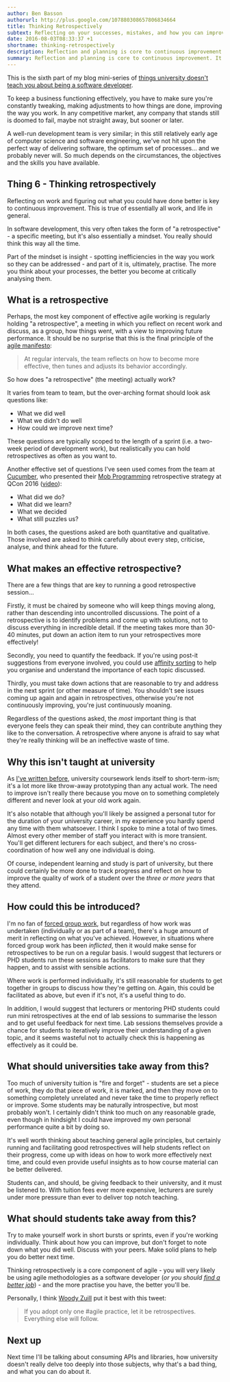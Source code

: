 ```yaml
---
author: Ben Basson
authorurl: http://plus.google.com/107880308657806834664
title: Thinking Retrospectively
subtext: Reflecting on your successes, mistakes, and how you can improve.
date: 2016-08-03T08:33:37 +1
shortname: thinking-retrospectively
description: Reflection and planning is core to continuous improvement. It's also something that we all must master as part of software development, and our wider involvement in business. 
summary: Reflection and planning is core to continuous improvement. It's also something that we all must master as part of software development, and our wider involvement in business.
---
```


This is the sixth part of my blog mini-series of [things university doesn't teach you about being a software developer][1].

To keep a business functioning effectively, you have to make sure you're constantly tweaking, making adjustments to how things are done, improving the way you work. In any competitive market, any company that stands still is doomed to fail, maybe not straight away, but sooner or later.

A well-run development team is very similar; in this still relatively early age of computer science and software engineering, we've not hit upon the perfect way of delivering software, the optimum set of processes... and we probably never will. So much depends on the circumstances, the objectives and the skills you have available.

Thing 6 - Thinking retrospectively
----------------------------------

Reflecting on work and figuring out what you could have done better is key to continuous improvement. This is true of essentially all work, and life in general. 

In software development, this very often takes the form of "a retrospective" - a specific meeting, but it's also essentially a mindset. You really should think this way all the time.

Part of the mindset is insight - spotting inefficiencies in the way you work so they can be addressed - and part of it is, ultimately, practise. The more you think about your processes, the better you become at critically analysing them.

What is a retrospective
-----------------------

Perhaps, the most key component of effective agile working is regularly holding "a retrospective", a meeting in which you reflect on recent work and discuss, as a group, how things went, with a view to improving future performance. It should be no surprise that this is the final principle of the [agile manifesto][2]:

> At regular intervals, the team reflects on how to become more effective, then tunes and adjusts its behavior accordingly.

So how does "a retrospective" (the meeting) actually work? 

It varies from team to team, but the over-arching format should look ask questions like:

* What we did well
* What we didn't do well
* How could we improve next time?

These questions are typically scoped to the length of a sprint (i.e. a two-week period of development work), but realistically you can hold retrospectives as often as you want to.

Another effective set of questions I've seen used comes from the team at [Cucumber][3], who presented their [Mob Programming][4] retrospective strategy at QCon 2016 ([video][5]): 

* What did we do?
* What did we learn?
* What we decided
* What still puzzles us?

In both cases, the questions asked are both quantitative and qualitative. Those involved are asked to think carefully about every step, criticise, analyse, and think ahead for the future. 

What makes an effective retrospective?
--------------------------------------

There are a few things that are key to running a good retrospective session... 

Firstly, it must be chaired by someone who will keep things moving along, rather than descending into uncontrolled discussions. The point of a retrospective is to identify problems and come up with solutions, not to discuss everything in incredible detail. If the meeting takes more than 30-40 minutes, put down an action item to run your retrospectives more effectively!

Secondly, you need to quantify the feedback. If you're using post-it suggestions from everyone involved, you could use [affinity sorting][6] to help you organise and understand the importance of each topic discussed. 

Thirdly, you must take down actions that are reasonable to try and address in the next sprint (or other measure of time). You shouldn't see issues coming up again and again in retrospectives, otherwise you're not continuously improving, you're just continuously moaning.

Regardless of the questions asked, the *most* important thing is that everyone feels they can speak their mind, they can contribute anything they like to the conversation. A retrospective where anyone is afraid to say what they're really thinking will be an ineffective waste of time.

Why this isn't taught at university
-----------------------------------

As [I've written before][7], university coursework lends itself to short-term-ism; it's a lot more like throw-away prototyping than any actual work. The need to improve isn't really there because you move on to something completely different and never look at your old work again.

It's also notable that although you'll likely be assigned a personal tutor for the duration of your university career, in my experience you hardly spend any time with them whatsoever. I think I spoke to mine a total of two times. Almost every other member of staff you interact with is more transient. You'll get different lecturers for each subject, and there's no cross-coordination of how well any one individual is doing.

Of course, independent learning and study is part of university, but there could certainly be more done to track progress and reflect on how to improve the quality of work of a student over the *three or more years* that they attend. 

How could this be introduced?
-----------------------------

I'm no fan of [forced group work][8], but regardless of how work was undertaken (individually or as part of a team), there's a huge amount of merit in reflecting on what you've achieved. However, in situations where forced group work has been *inflicted*, then it would make sense for retrospectives to be run on a regular basis. I would suggest that lecturers or PHD students run these sessions as facilitators to make sure that they happen, and to assist with sensible actions.

Where work is performed individually, it's still reasonable for students to get together in groups to discuss how they're getting on. Again, this could be facilitated as above, but even if it's not, it's a useful thing to do.

In addition, I would suggest that lecturers or mentoring PHD students could run mini retrospectives at the end of lab sessions to summarise the lesson and to get useful feedback for next time. Lab sessions themselves provide a chance for students to iteratively improve their understanding of a given topic, and it seems wasteful not to actually check this is happening as effectively as it could be.

What should universities take away from this?
---------------------------------------------

Too much of university tuition is "fire and forget" - students are set a piece of work, they do that piece of work, it is marked, and then they move on to something completely unrelated and never take the time to properly reflect or improve. Some students may be naturally introspective, but most probably won't. I certainly didn't think too much on any reasonable grade, even though in hindsight I could have improved my own personal performance quite a bit by doing so.

It's well worth thinking about teaching general agile principles, but certainly running and facilitating good retrospectives will help students reflect on their progress, come up with ideas on how to work more effectively next time, and could even provide useful insights as to how course material can be better delivered.

Students can, and should, be giving feedback to their university, and it must be listened to. With tuition fees ever more expensive, lecturers are surely under more pressure than ever to deliver top notch teaching.

What should students take away from this?
-----------------------------------------

Try to make yourself work in short bursts or sprints, even if you're working individually. Think about how you can improve, but don't forget to note down what you did well. Discuss with your peers. Make solid plans to help you do better next time.

Thinking retrospectively is a core component of agile - you will very likely be using agile methodologies as a software developer (*or you should [find a better job][9]*) - and the more practise you have, the better you'll be.

Personally, I think [Woody Zuill](https://twitter.com/woodyzuill/status/468550295924916224) put it best with this tweet:

> If you adopt only one #agile practice, let it be retrospectives. Everything else will follow.

Next up
-------

Next time I'll be talking about consuming APIs and libraries, how university doesn't really delve too deeply into those subjects, why that's a bad thing, and what you can do about it.

[1]: /blog/things-uni-doesnt-teach-you-about-software-dev
[2]: http://agilemanifesto.org/principles.html
[3]: https://cucumber.io/
[4]: https://en.wikipedia.org/wiki/Mob_programming
[5]: https://www.infoq.com/presentations/distributed-teams-remote-collaboration
[6]: https://www.gov.uk/service-manual/user-centred-design/user-centred-design-alpha-beta.html#affinity-sorting
[7]: /blog/writing-code-for-the-long-term
[8]: /blog/proper-teamwork
[9]: http://www.fivium.co.uk/jobs